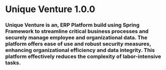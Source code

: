 # Unique Venture 1.0.0

### Unique Venture is an, ERP Platform build using Spring Framework to streamline critical business processes and securely manage employee and organizational data. The platform offers ease of use and robust security measures, enhancing organizational efficiency and data integrity. This platform effectively reduces the complexity of labor-intensive tasks.
